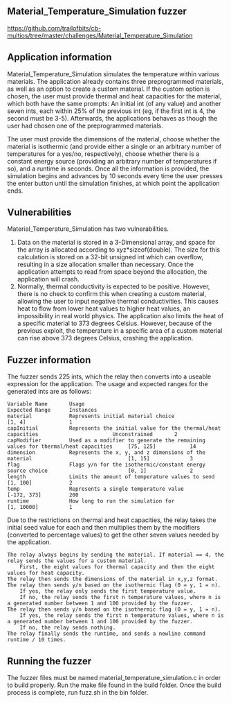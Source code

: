 ## Material_Temperature_Simulation fuzzer
https://github.com/trailofbits/cb-multios/tree/master/challenges/Material_Temperature_Simulation

## Application information
Material_Temperature_Simulation simulates the temperature within various materials. The application already contains three preprogrammed materials, as well as an option to create a custom material. If the custom option is chosen, the user must provide thermal and heat capacities for the material, which both have the same prompts: An initial int (of any value) and another seven ints, each within 25% of the previous int (eg, if the first int is 4, the second must be 3-5). Afterwards, the applications behaves as though the user had chosen one of the preprogrammed materials.

The user must provide the dimensions of the material, choose whether the material is isothermic (and provide either a single or an arbitrary number of temperatures for a yes/no, respectively), choose whether there is a constant energy source (providing an arbitrary number of temperatures if so), and a runtime in seconds. Once all the information is provided, the simulation begins and advances by 10 seconds every time the user presses the enter button until the simulation finishes, at which point the application ends.

## Vulnerabilities
Material_Temperature_Simulation has two vulnerabilities.
1. Data on the material is stored in a 3-Dimensional array, and space for the array is allocated according to x*y*z*sizeof(double). The size for this calculation is stored on a 32-bit unsigned int which can overflow, resulting in a size allocation smaller than necessary. Once the application attempts to read from space beyond the allocation, the application will crash.
2. Normally, thermal conductivity is expected to be positive. However, there is no check to confirm this when creating a custom material, allowing the user to input negative thermal conductivities. This causes heat to flow from lower heat values to higher heat values, an impossibility in real world physics. The application also limits the heat of a specific material to 373 degrees Celsius. However, because of the previous exploit, the temperature in a specific area of a custom material can rise above 373 degrees Celsius, crashing the application.

## Fuzzer information
The fuzzer sends 225 ints, which the relay then converts into a useable expression for the application. The usage and expected ranges for the generated ints are as follows:

    Variable Name       Usage                                                                               Expected Range      Instances
    material            Represents initial material choice                                                  [1, 4]              1
    capInitial          Represents the initial value for the thermal/heat capacities                        Unconstrained       2
    capModifier         Used as a modifier to generate the remaining values for thermal/heat capacities     [75, 125]           14
    dimension           Represents the x, y, and z dimensions of the material                               [1, 15]             3
    flag                Flags y/n for the isothermic/constant energy source choice                          [0, 1]              2
    length              Limits the amount of temperature values to send                                     [1, 100]            2
    temp                Represents a single temperature value                                               [-172, 373]         200
    runtime             How long to run the simulation for                                                  [1, 10000]          1

Due to the restrictions on thermal and heat capacities, the relay takes the initial seed value for each and then multiplies them by the modifiers (converted to percentage values) to get the other seven values needed by the application.

    The relay always begins by sending the material. If material == 4, the relay sends the values for a custom material.
        First, the eight values for thermal capacity and then the eight values for heat capacity.
    The relay then sends the dimensions of the material in x,y,z format.
    The relay then sends y/n based on the isothermic flag (0 = y, 1 = n).
        If yes, the relay only sends the first temperature value.
        If no, the relay sends the first n temperature values, where n is a generated number between 1 and 100 provided by the fuzzer.
    The relay then sends y/n based on the isothermic flag (0 = y, 1 = n).
        If yes, the relay sends the first n temperature values, where n is a generated number between 1 and 100 provided by the fuzzer.
        If no, the relay sends nothing.
    The relay finally sends the runtime, and sends a newline command runtime / 10 times.

## Running the fuzzer
The fuzzer files must be named material_temperature_simulation.c in order to build properly.
Run the make file found in the build folder.
Once the build process is complete, run fuzz.sh in the bin folder.
